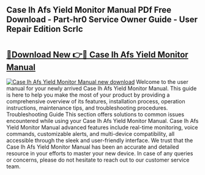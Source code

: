 ## Case Ih Afs Yield Monitor Manual PDf Free Download - Part-hr0 Service Owner Guide - User Repair Edition ScrIc

# <h2><a href="http://bc8896.oget.top/?id=Case+Ih+Afs+Yield+Monitor+Manual">🔗Download New 👉🔴 Case Ih Afs Yield Monitor Manual</a></h2>

[![Case Ih Afs Yield Monitor Manual new download](https://i.imgur.com/5g1atiW.png)](http://bc8896.oget.top/?id=Case+Ih+Afs+Yield+Monitor+Manual)
Welcome to the user manual for your newly arrived Case Ih Afs Yield Monitor Manual. This guide is here to help you make the most of your product by providing a comprehensive overview of its features, installation process, operation instructions, maintenance tips, and troubleshooting procedures. Troubleshooting Guide This section offers solutions to common issues encountered while using your Case Ih Afs Yield Monitor Manual. Case Ih Afs Yield Monitor Manual advanced features include real-time monitoring, voice commands, customizable alerts, and multi-device compatibility, all accessible through the sleek and user-friendly interface. We trust that the Case Ih Afs Yield Monitor Manual has been an accurate and detailed resource in your efforts to master your new device. In case of any queries or concerns, please do not hesitate to reach out to our customer service team.
